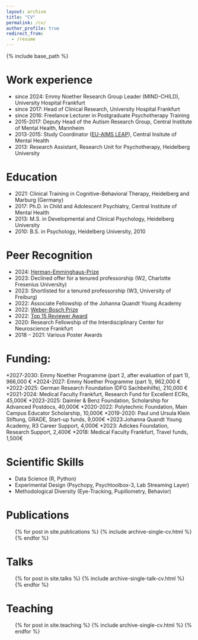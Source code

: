 ```yaml
---
layout: archive
title: "CV"
permalink: /cv/
author_profile: true
redirect_from:
  - /resume
---
```


{% include base_path %}

Work experience
======
* since 2024: Emmy Noether Research Group Leader (MIND-CHILD), University Hospital Frankfurt
* since 2017: Head of Clinical Research, University Hospital Frankfurt
* since 2016: Freelance Lecturer in Postgraduate Psychotherapy Training
* 2015-2017: Deputy Head of the Autism Research Group, Central Institute of Mental Health, Mannheim
* 2013-2015: Study Coordinator ([EU-AIMS LEAP](https://www.aims-2-trials.eu/about-aims-2-trials/eu-aims/)), Central Insitute of Mental Health
* 2013: Research Assistant, Research Unit for Psychotherapy, Heidelberg University
  
Education
======
* 2021: Clinical Training in Cognitive-Behavioral Therapy, Heidelberg and Marburg (Germany)
* 2017: Ph.D. in Child and Adolescent Psychiatry, Central Institute of Mental Health
* 2013: M.S. in Developmental and Clinical Psychology, Heidelberg University
* 2010: B.S. in Psychology, Heidelberg University, 2010

Peer Recognition
======
* 2024: [Herman-Emminghaus-Prize](https://www.dgkjp.de/die-dgkjp/hermann-emminghaus-preis/)
* 2023: Declined offer for a tenured professorship (W2, Charlotte Fresenius University)  
* 2023:	Shortlisted for a tenured professorship (W3, University of Freiburg)
* 2022:	Associate Fellowship of the Johanna Quandt Young Academy
* 2022:	[Weber-Bosch Prize](https://wgas-autismus.org/en/prizes-awards/) 
* 2022: [Top 15 Reviewer Award](https://www.acamh.org/blog/peer-review-week-22-top-reviewers/) 
* 2020:	Research Fellowship of the Interdisciplinary Center for Neuroscience Frankfurt
* 2018 – 2021:	Various Poster Awards

Funding:
======
*2027-2030:	Emmy Noether Programme (part 2, after evaluation of part 1), 966,000 €
*2024-2027:	Emmy Noether Programme (part 1), 962,000 €
*2022-2025:	German Research Foundation (DFG Sachbeihilfe), 210,000 €
*2021-2024:	Medical Faculty Frankfurt, Research Fund for Excellent ECRs, 45,000€
*2023-2025:	Daimler & Benz Foundation, Scholarship for Advanced Postdocs, 40,000€
*2020-2022:	Polytechnic Foundation, Main Campus Educator Scholarship, 10,000€
*2019-2020:	Paul und Ursula Klein Stiftung, GRADE, Start-up funds, 9,000€
*2023:Johanna Quandt Young Academy, R3 Career Support, 4,000€
*2023: Adickes Foundation, Research Support, 2,400€
*2018: Medical Faculty Frankfurt, Travel funds, 1,500€

Scientific Skills
======
* Data Science (R, Python)
* Experimental Design (Psychopy, Psychtoolbox-3, Lab Streaming Layer)
* Methodological Diversity (Eye-Tracking, Pupillometry, Behavior)
  
Publications
======
  <ul>{% for post in site.publications %}
    {% include archive-single-cv.html %}
  {% endfor %}</ul>
  
Talks
======
  <ul>{% for post in site.talks %}
    {% include archive-single-talk-cv.html %}
  {% endfor %}</ul>
  
Teaching
======
  <ul>{% for post in site.teaching %}
    {% include archive-single-cv.html %}
  {% endfor %}</ul>
  


